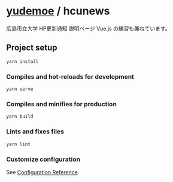 # [yudemoe](https://github.com/yudemoe) / hcunews
広島市立大学 HP更新通知 説明ページ
Vue.js の練習も兼ねています。

## Project setup
```
yarn install
```

### Compiles and hot-reloads for development
```
yarn serve
```

### Compiles and minifies for production
```
yarn build
```

### Lints and fixes files
```
yarn lint
```

### Customize configuration
See [Configuration Reference](https://cli.vuejs.org/config/).
